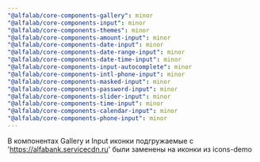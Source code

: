 ```yaml
---
"@alfalab/core-components-gallery": minor
"@alfalab/core-components-input": minor
"@alfalab/core-components-themes": minor
"@alfalab/core-components-amount-input": minor
"@alfalab/core-components-date-input": minor
"@alfalab/core-components-date-range-input": minor
"@alfalab/core-components-date-time-input": minor
"@alfalab/core-components-input-autocomplete": minor
"@alfalab/core-components-intl-phone-input": minor
"@alfalab/core-components-masked-input": minor
"@alfalab/core-components-password-input": minor
"@alfalab/core-components-slider-input": minor
"@alfalab/core-components-time-input": minor
"@alfalab/core-components-calendar-input": minor
"@alfalab/core-components-phone-input": minor
---
```


В компонентах Gallery и Input иконки подгружаемые с 'https://alfabank.servicecdn.ru' были заменены на иконки из icons-demo
